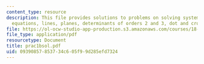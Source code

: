 ```yaml
---
content_type: resource
description: This file provides solutions to problems on solving systems of linear
  equations, lines, planes, determinants of orders 2 and 3, dot and cross product.
file: https://ol-ocw-studio-app-production.s3.amazonaws.com/courses/18-02-multivariable-calculus-spring-2006/09390857853734c605f99d285efd7324_prac1bsol.pdf
file_type: application/pdf
resourcetype: Document
title: prac1bsol.pdf
uid: 09390857-8537-34c6-05f9-9d285efd7324
---
```

